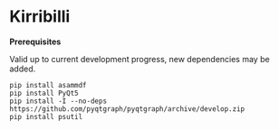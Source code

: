 # Kirribilli

<b>Prerequisites</b>

Valid up to current development progress, new dependencies may be added.

```
pip install asammdf
pip install PyQt5
pip install -I --no-deps https://github.com/pyqtgraph/pyqtgraph/archive/develop.zip
pip install psutil
```

